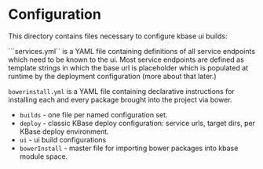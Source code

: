 # Configuration

This directory contains files necessary to configure kbase ui builds:

```services.yml`` is a YAML file containing definitions of all service endpoints which need to be known to the ui. Most service endpoints are defined as template strings in which the base url is placeholder which is populated at runtime by the deployment configuration (more about that later.)


```bowerinstall.yml``` is a YAML file containing declarative instructions for installing each and every package brought into the project via bower. 


- ```builds``` - one file per named configuration set.
- ```deploy``` - classic KBase deploy configuration: service urls, target dirs, per KBase deploy environment.
- ```ui``` - ui build configurations
- ```bowerInstall``` - master file for importing bower packages into kbase module space.

